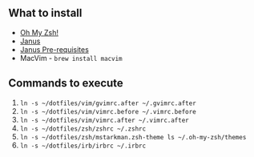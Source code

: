 ## What to install

* [Oh My Zsh!](https://github.com/robbyrussell/oh-my-zsh)
* [Janus](https://github.com/carlhuda/janus)
* [Janus Pre-requisites](https://github.com/carlhuda/janus)
* MacVim - `brew install macvim`

## Commands to execute

1. `ln -s ~/dotfiles/vim/gvimrc.after ~/.gvimrc.after`
2. `ln -s ~/dotfiles/vim/vimrc.before ~/.vimrc.before`
3. `ln -s ~/dotfiles/vim/vimrc.after ~/.vimrc.after`
4. `ln -s ~/dotfiles/zsh/zshrc ~/.zshrc`
5. `ln -s ~/dotfiles/zsh/mstarkman.zsh-theme ls ~/.oh-my-zsh/themes`
6. `ln -s ~/dotfiles/irb/irbrc ~/.irbrc`
